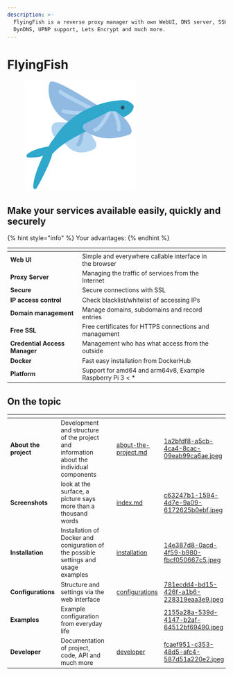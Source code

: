 ```yaml
---
description: >-
  FlyingFish is a reverse proxy manager with own WebUI, DNS server, SSH server,
  DynDNS, UPNP support, Lets Encrypt and much more.
---
```


# FlyingFish



<figure><img src=".gitbook/assets/logo.png" alt="" width="256"><figcaption></figcaption></figure>

## Make your services available easily, quickly and securely

{% hint style="info" %}
Your advantages:
{% endhint %}

<table data-view="cards"><thead><tr><th></th><th></th><th></th><th data-hidden data-card-cover data-type="files"></th></tr></thead><tbody><tr><td><strong>Web UI</strong></td><td>Simple and everywhere callable interface in the browser</td><td></td><td></td></tr><tr><td><strong>Proxy Server</strong></td><td>Managing the traffic of services from the Internet</td><td></td><td></td></tr><tr><td><strong>Secure</strong></td><td>Secure connections with SSL</td><td></td><td></td></tr><tr><td><strong>IP access control</strong> </td><td>Check blacklist/whitelist of accessing IPs</td><td></td><td></td></tr><tr><td><strong>Domain management</strong></td><td>Manage domains, subdomains and record entries</td><td></td><td></td></tr><tr><td><strong>Free SSL</strong></td><td>Free certificates for HTTPS connections and management</td><td></td><td></td></tr><tr><td><strong>Credential Access Manager</strong></td><td>Management who has what access from the outside</td><td></td><td></td></tr><tr><td><strong>Docker</strong></td><td>Fast easy installation from DockerHub</td><td></td><td></td></tr><tr><td><strong>Platform</strong></td><td>Support for amd64 and arm64v8, Example Raspberry Pi 3 &#x3C; *</td><td></td><td></td></tr></tbody></table>

## On the topic

<table data-view="cards"><thead><tr><th></th><th></th><th></th><th data-hidden data-card-target data-type="content-ref"></th><th data-hidden data-card-cover data-type="files"></th></tr></thead><tbody><tr><td><strong>About the project</strong></td><td>Development and structure of the project and information about the individual components</td><td></td><td><a href="index/about-the-project.md">about-the-project.md</a></td><td><a href=".gitbook/assets/1a2bfdf8-a5cb-4ca4-8cac-09eab99ca6ae.jpeg">1a2bfdf8-a5cb-4ca4-8cac-09eab99ca6ae.jpeg</a></td></tr><tr><td><strong>Screenshots</strong></td><td>look at the surface, a picture says more than a thousand words</td><td></td><td><a href="index/index.md">index.md</a></td><td><a href=".gitbook/assets/c63247b1-1594-4d7e-9a09-6172625b0ebf.jpeg">c63247b1-1594-4d7e-9a09-6172625b0ebf.jpeg</a></td></tr><tr><td><strong>Installation</strong></td><td>Installation of Docker and coniguration of the possible settings and usage examples</td><td></td><td><a href="index/installation/">installation</a></td><td><a href=".gitbook/assets/14e387d8-0acd-4f59-b980-fbcf050667c5.jpeg">14e387d8-0acd-4f59-b980-fbcf050667c5.jpeg</a></td></tr><tr><td><strong>Configurations</strong></td><td>Structure and settings via the web interface</td><td></td><td><a href="index/configurations/">configurations</a></td><td><a href=".gitbook/assets/781ecdd4-bd15-426f-a1b6-228319eaa3e9.jpeg">781ecdd4-bd15-426f-a1b6-228319eaa3e9.jpeg</a></td></tr><tr><td><strong>Examples</strong></td><td>Example configuration from everyday life</td><td></td><td></td><td><a href=".gitbook/assets/2155a28a-539d-4147-b2af-64512bf69490.jpeg">2155a28a-539d-4147-b2af-64512bf69490.jpeg</a></td></tr><tr><td><strong>Developer</strong></td><td>Documentation of project, code, API and much more</td><td></td><td><a href="index/developer/">developer</a></td><td><a href=".gitbook/assets/fcaef951-c353-48d5-afc4-587d51a220e2.jpeg">fcaef951-c353-48d5-afc4-587d51a220e2.jpeg</a></td></tr></tbody></table>

